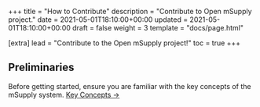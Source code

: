 +++
title = "How to Contribute"
description = "Contribute to Open mSupply project."
date = 2021-05-01T18:10:00+00:00
updated = 2021-05-01T18:10:00+00:00
draft = false
weight = 3
template = "docs/page.html"

[extra]
lead = "Contribute to the Open mSupply project!"
toc = true
+++

## Preliminaries

Before getting started, ensure you are familiar with the key concepts of the mSupply system. [Key Concepts →](key-concepts)
